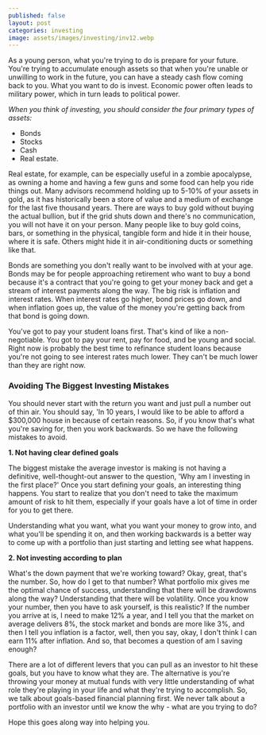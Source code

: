 ```yaml
---
published: false
layout: post
categories: investing
image: assets/images/investing/inv12.webp
---
```


As a young person, what you're trying to do is prepare for your future. You're trying to accumulate enough assets so that when you're unable or unwilling to work in the future, you can have a steady cash flow coming back to you. What you want to do is invest. Economic power often leads to military power, which in turn leads to political power. 

_When you think of investing, you should consider the four primary types of assets:_ 

-	Bonds
-	Stocks
-	Cash
-	Real estate. 

Real estate, for example, can be especially useful in a zombie apocalypse, as owning a home and having a few guns and some food can help you ride things out. Many advisors recommend holding up to 5-10% of your assets in gold, as it has historically been a store of value and a medium of exchange for the last five thousand years. There are ways to buy gold without buying the actual bullion, but if the grid shuts down and there's no communication, you will not have it on your person. Many people like to buy gold coins, bars, or something in the physical, tangible form and hide it in their house, where it is safe. Others might hide it in air-conditioning ducts or something like that.

Bonds are something you don't really want to be involved with at your age. Bonds may be for people approaching retirement who want to buy a bond because it's a contract that you're going to get your money back and get a stream of interest payments along the way. The big risk is inflation and interest rates. When interest rates go higher, bond prices go down, and when inflation goes up, the value of the money you're getting back from that bond is going down.

You've got to pay your student loans first. That's kind of like a non-negotiable. You got to pay your rent, pay for food, and be young and social. Right now is probably the best time to refinance student loans because you're not going to see interest rates much lower. They can't be much lower than they are right now.

### Avoiding The Biggest Investing Mistakes
You should never start with the return you want and just pull a number out of thin air. You should say, 'In 10 years, I would like to be able to afford a $300,000 house in because of certain reasons. So, if you know that's what you're saving for, then you work backwards. So we have the following mistakes to avoid.

**1.	Not having clear defined goals**

The biggest mistake the average investor is making is not having a definitive, well-thought-out answer to the question, 'Why am I investing in the first place?' Once you start defining your goals, an interesting thing happens. You start to realize that you don't need to take the maximum amount of risk to hit them, especially if your goals have a lot of time in order for you to get there.

Understanding what you want, what you want your money to grow into, and what you'll be spending it on, and then working backwards is a better way to come up with a portfolio than just starting and letting see what happens.

**2.	Not investing according to plan**

What's the down payment that we're working toward? Okay, great, that's the number. So, how do I get to that number? What portfolio mix gives me the optimal chance of success, understanding that there will be drawdowns along the way? Understanding that there will be volatility. Once you know your number, then you have to ask yourself, is this realistic? If the number you arrive at is, I need to make 12% a year, and I tell you that the market on average delivers 8%, the stock market and bonds are more like 3%, and then I tell you inflation is a factor, well, then you say, okay, I don't think I can earn 11% after inflation. And so, that becomes a question of am I saving enough? 

There are a lot of different levers that you can pull as an investor to hit these goals, but you have to know what they are. The alternative is you're throwing your money at mutual funds with very little understanding of what role they're playing in your life and what they're trying to accomplish. So, we talk about goals-based financial planning first. We never talk about a portfolio with an investor until we know the why - what are you trying to do?

Hope this goes along way into helping you.

